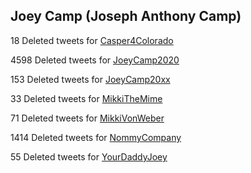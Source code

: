 ## Joey Camp (Joseph Anthony Camp)


18 Deleted tweets for [Casper4Colorado](casper4colorado-deleted.md)

4598 Deleted tweets for [JoeyCamp2020](joeycamp2020-deleted.md)

153 Deleted tweets for [JoeyCamp20xx](joeycamp20xx-deleted.md)

33 Deleted tweets for [MikkiTheMime](mikkithemime-deleted.md)

71 Deleted tweets for [MikkiVonWeber](mikkivonweber-deleted.md)

1414 Deleted tweets for [NommyCompany](nommycompany-deleted.md)

55 Deleted tweets for [YourDaddyJoey](yourdaddyjoey-deleted.md)
